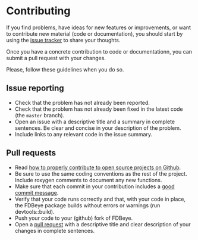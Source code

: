 # Contributing

If you find problems, have ideas for new features or improvements, or
want to contribute new material (code or documentation), you should
start by using the [issue tracker][1] to share your thoughts.

Once you have a concrete contribution to code or documentationn, you
can submit a pull request with your changes.

Please, follow these guidelines when you do so.

## Issue reporting

* Check that the problem has not already been reported.
* Check that the problem has not already been fixed in the latest code
  (the `master` branch).
* Open an issue with a descriptive title and a summary in complete
  sentences. Be clear and concise in your description of the problem.
* Include links to any relevant code in the issue summary.

## Pull requests

* Read [how to properly contribute to open source projects on Github][2].
* Be sure to use the same coding conventions as the rest of the
  project. Include roxygen comments to document any new functions.
* Make sure that each commit in your contribution includes a
  [good commit message][3].
* Verify that your code runs correctly and that, with your code in
  place, the FDBeye package builds without errors or warnings (run
  devtools::build).
* Push your code to your (github) fork of FDBeye.
* Open a [pull request][4] with a descriptive title and clear
  description of your changes in complete sentences.

[1]: https://github.com/bbatsov/prelude/issues
[2]: http://gun.io/blog/how-to-github-fork-branch-and-pull-request
[3]: http://tbaggery.com/2008/04/19/a-note-about-git-commit-messages.html
[4]: https://help.github.com/articles/using-pull-requests
